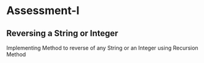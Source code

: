 # Assessment-I
## Reversing a String or Integer
Implementing Method to reverse of any String or an Integer using Recursion Method 
